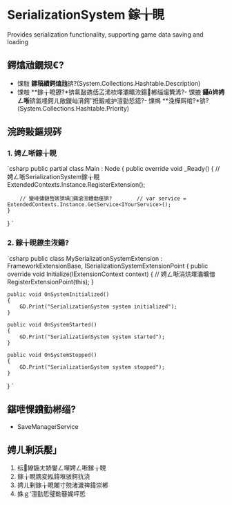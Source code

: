 ﻿# SerializationSystem 鎵╁睍

Provides serialization functionality, supporting game data saving and loading

## 鍔熻兘鐗规€?
- 馃敡 **鏍稿績鍔熻兘**锛?(System.Collections.Hashtable.Description)
- 馃攲 **鎵╁睍鐐?*锛氭敮鎸佸叾浠栨墿灞曠洃鍚郴缁熶簨浠?- 馃摝 **鑷姩娉ㄥ唽**锛氳嚜鍔ㄦ敞鍐屾湇鍔″拰鍛戒护澶勭悊鍣?- 馃幆 **浼樺厛绾?*锛?(System.Collections.Hashtable.Priority)

## 浣跨敤鏂规硶

### 1. 娉ㄥ唽鎵╁睍

`csharp
public partial class Main : Node
{
    public override void _Ready()
    {
        // 娉ㄥ唽SerializationSystem鎵╁睍
        ExtendedContexts.Instance.RegisterExtension<SerializationSystemExtension>();
        
        // 鑾峰彇鏈嶅姟锛堝鏋滄湁鐨勮瘽锛?        // var service = ExtendedContexts.Instance.GetService<IYourService>();
    }
}
`

### 2. 鎵╁睍鐐圭洃鍚?
`csharp
public class MySerializationSystemExtension : FrameworkExtensionBase, ISerializationSystemExtensionPoint
{
    public override void Initialize(IExtensionContext context)
    {
        // 娉ㄥ唽涓烘墿灞曠偣
        RegisterExtensionPoint<ISerializationSystemExtensionPoint>(this);
    }
    
    public void OnSystemInitialized()
    {
        GD.Print("SerializationSystem system initialized");
    }
    
    public void OnSystemStarted()
    {
        GD.Print("SerializationSystem system started");
    }
    
    public void OnSystemStopped()
    {
        GD.Print("SerializationSystem system stopped");
    }
}
`

## 鍖呭惈鐨勭郴缁?
- SaveManagerService


## 娉ㄦ剰浜嬮」

1. 纭繚鍦ㄤ娇鐢ㄥ墠娉ㄥ唽鎵╁睍
2. 鎵╁睍鎸変紭鍏堢骇鍔犺浇
3. 娉ㄦ剰鎵╁睍闂寸殑渚濊禆鍏崇郴
4. 姝ｇ‘澶勭悊璧勬簮娓呯悊
